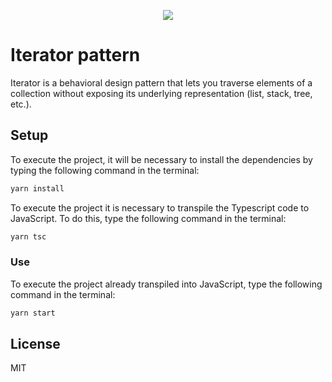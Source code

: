 <p align="center">
  <img src="https://refactoring.guru/images/patterns/cards/iterator-mini.png"/>
<p/>

# Iterator pattern

Iterator is a behavioral design pattern that lets you traverse elements of a collection without exposing its underlying representation (list, stack, tree, etc.).

## Setup

To execute the project, it will be necessary to install the dependencies by typing the following command in the terminal:

```bash
yarn install
```

To execute the project it is necessary to transpile the Typescript code to JavaScript. To do this, type the following command in the terminal:

```bash
yarn tsc
```

### Use

To execute the project already transpiled into JavaScript, type the following command in the terminal:

```bash
yarn start
```

## License

MIT
